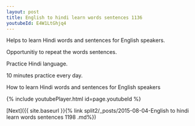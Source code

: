 ```yaml
---
layout: post
title: English to hindi learn words sentences 1136 
youtubeId: E4W1LtGhjq4
---
```

 
 
Helps to learn Hindi words and sentences for English speakers.

Opportunitiy to repeat the words sentences. 

Practice Hindi language. 
 
10 minutes practice every day. 
 
How to learn Hindi words and sentences for English speakers 
 
{% include youtubePlayer.html id=page.youtubeId %}
 
 
[Next]({{ site.baseurl }}{% link  split2/_posts/2015-08-04-English to hindi learn words sentences 1198 .md%})
 
